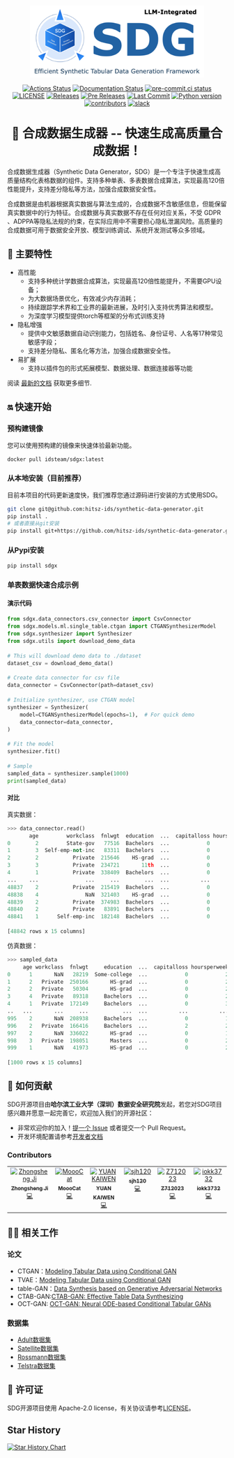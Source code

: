 <div align="center">
  <img src="assets/sdg_logo.png" width="400" >
</div>

<div align="center">
<p align="center">

<p align="center">
<a href="https://github.com/hitsz-ids/synthetic-data-generator/actions"><img alt="Actions Status" src="https://github.com/hitsz-ids/synthetic-data-generator/actions/workflows/python-package.yml/badge.svg"></a>
<a href='https://synthetic-data-generator.readthedocs.io/en/latest/?badge=latest'><img src='https://readthedocs.org/projects/synthetic-data-generator/badge/?version=latest' alt='Documentation Status' /></a>
<a href="https://results.pre-commit.ci/latest/github/hitsz-ids/synthetic-data-generator/main"><img alt="pre-commit.ci status" src="https://results.pre-commit.ci/badge/github/hitsz-ids/synthetic-data-generator/main.svg"></a>
<a href="https://github.com/hitsz-ids/synthetic-data-generator/blob/main/LICENSE"><img alt="LICENSE" src="https://img.shields.io/github/license/hitsz-ids/synthetic-data-generator"></a>
<a href="https://github.com/hitsz-ids/synthetic-data-generator/releases/"><img alt="Releases" src="https://img.shields.io/github/v/release/hitsz-ids/synthetic-data-generator"></a>
<a href="https://github.com/hitsz-ids/synthetic-data-generator/releases/"><img alt="Pre Releases" src="https://img.shields.io/github/v/release/hitsz-ids/synthetic-data-generator?include_prereleases&label=pre-release&logo=github"></a>
<a href="https://github.com/hitsz-ids/synthetic-data-generator"><img alt="Last Commit" src="https://img.shields.io/github/last-commit/hitsz-ids/synthetic-data-generator"></a>
<a href="https://github.com/hitsz-ids/synthetic-data-generator"><img alt="Python version" src="https://img.shields.io/pypi/pyversions/sdgx"></a>
<a href="https://github.com/hitsz-ids/synthetic-data-generator/contributors"><img alt="contributors" src="https://img.shields.io/github/all-contributors/hitsz-ids/synthetic-data-generator?color=ee8449&style=flat-square"></a>
<a href="https://join.slack.com/t/hitsz-ids/shared_invite/zt-2395mt6x2-dwf0j_423QkAgGvlNA5E1g"><img alt="slack" src="https://img.shields.io/badge/slack-join%20chat-ff69b4.svg?style=flat-square"></a>
</p>

# 🚀 合成数据生成器 -- 快速生成高质量合成数据！

</p>
</div>

合成数据生成器（Synthetic Data Generator，SDG）是一个专注于快速生成高质量结构化表格数据的组件。支持多种单表、多表数据合成算法，实现最高120倍性能提升，支持差分隐私等方法，加强合成数据安全性。

合成数据是由机器根据真实数据与算法生成的，合成数据不含敏感信息，但能保留真实数据中的行为特征。合成数据与真实数据不存在任何对应关系，不受 GDPR 、ADPPA等隐私法规的约束，在实际应用中不需要担心隐私泄漏风险。高质量的合成数据可用于数据安全开放、模型训练调试、系统开发测试等众多领域。

## 🎉 主要特性

- 高性能
  - 支持多种统计学数据合成算法，实现最高120倍性能提升，不需要GPU设备；
  - 为大数据场景优化，有效减少内存消耗；
  - 持续跟踪学术界和工业界的最新进展，及时引入支持优秀算法和模型。
  - 为深度学习模型提供torch等框架的分布式训练支持
- 隐私增强
  - 提供中文敏感数据自动识别能力，包括姓名、身份证号、人名等17种常见敏感字段；
  - 支持差分隐私、匿名化等方法，加强合成数据安全性。
- 易扩展
  - 支持以插件包的形式拓展模型、数据处理、数据连接器等功能

阅读 [最新的文档](https://synthetic-data-generator.readthedocs.io/en/latest/) 获取更多细节.

## 🔛 快速开始

### 预构建镜像

您可以使用预构建的镜像来快速体验最新功能。

```bash
docker pull idsteam/sdgx:latest
```

### 从本地安装（目前推荐）

目前本项目的代码更新速度快，我们推荐您通过源码进行安装的方式使用SDG。

```bash
git clone git@github.com:hitsz-ids/synthetic-data-generator.git
pip install .
# 或者直接从git安装
pip install git+https://github.com/hitsz-ids/synthetic-data-generator.git
```

### 从Pypi安装

```bash
pip install sdgx
```

### 单表数据快速合成示例

#### 演示代码

```python
from sdgx.data_connectors.csv_connector import CsvConnector
from sdgx.models.ml.single_table.ctgan import CTGANSynthesizerModel
from sdgx.synthesizer import Synthesizer
from sdgx.utils import download_demo_data

# This will download demo data to ./dataset
dataset_csv = download_demo_data()

# Create data connector for csv file
data_connector = CsvConnector(path=dataset_csv)

# Initialize synthesizer, use CTGAN model
synthesizer = Synthesizer(
    model=CTGANSynthesizerModel(epochs=1),  # For quick demo
    data_connector=data_connector,
)

# Fit the model
synthesizer.fit()

# Sample
sampled_data = synthesizer.sample(1000)
print(sampled_data)
```

#### 对比

真实数据：

```python
>>> data_connector.read()
       age         workclass  fnlwgt  education  ...  capitalloss hoursperweek native-country  class
0        2         State-gov   77516  Bachelors  ...            0            2  United-States  <=50K
1        3  Self-emp-not-inc   83311  Bachelors  ...            0            0  United-States  <=50K
2        2           Private  215646    HS-grad  ...            0            2  United-States  <=50K
3        3           Private  234721       11th  ...            0            2  United-States  <=50K
4        1           Private  338409  Bachelors  ...            0            2           Cuba  <=50K
...    ...               ...     ...        ...  ...          ...          ...            ...    ...
48837    2           Private  215419  Bachelors  ...            0            2  United-States  <=50K
48838    4               NaN  321403    HS-grad  ...            0            2  United-States  <=50K
48839    2           Private  374983  Bachelors  ...            0            3  United-States  <=50K
48840    2           Private   83891  Bachelors  ...            0            2  United-States  <=50K
48841    1      Self-emp-inc  182148  Bachelors  ...            0            3  United-States   >50K

[48842 rows x 15 columns]

```

仿真数据：

```python
>>> sampled_data
     age workclass  fnlwgt     education  ...  capitalloss hoursperweek native-country  class
0      1       NaN   28219  Some-college  ...            0            2    Puerto-Rico  <=50K
1      2   Private  250166       HS-grad  ...            0            2  United-States   >50K
2      2   Private   50304       HS-grad  ...            0            2  United-States  <=50K
3      4   Private   89318     Bachelors  ...            0            2    Puerto-Rico   >50K
4      1   Private  172149     Bachelors  ...            0            3  United-States  <=50K
..   ...       ...     ...           ...  ...          ...          ...            ...    ...
995    2       NaN  208938     Bachelors  ...            0            1  United-States  <=50K
996    2   Private  166416     Bachelors  ...            2            2  United-States  <=50K
997    2       NaN  336022       HS-grad  ...            0            1  United-States  <=50K
998    3   Private  198051       Masters  ...            0            2  United-States   >50K
999    1       NaN   41973       HS-grad  ...            0            2  United-States  <=50K

[1000 rows x 15 columns]
```

## 🤝  如何贡献

SDG开源项目由**哈尔滨工业大学（深圳）数据安全研究院**发起，若您对SDG项目感兴趣并愿意一起完善它，欢迎加入我们的开源社区：

- 非常欢迎你的加入！[提一个 Issue](https://github.com/hitsz-ids/synthetic-data-generator/issues/new) 或者提交一个 Pull Request。
- 开发环境配置请参考[开发者文档](./CONTRIBUTING.md)

### Contributors

<!-- ALL-CONTRIBUTORS-LIST:START - Do not remove or modify this section -->
<!-- prettier-ignore-start -->
<!-- markdownlint-disable -->
<table>
  <tbody>
    <tr>
      <td align="center" valign="top" width="14.28%"><a href="https://wh1isper.github.io/"><img src="https://avatars.githubusercontent.com/u/43375501?v=4?s=100" width="100px;" alt="Zhongsheng Ji"/><br /><sub><b>Zhongsheng Ji</b></sub></a><br /><a href="#code-Wh1isper" title="Code">💻</a></td>
      <td align="center" valign="top" width="14.28%"><a href="https://github.com/MooooCat"><img src="https://avatars.githubusercontent.com/u/141886018?v=4?s=100" width="100px;" alt="MoooCat"/><br /><sub><b>MoooCat</b></sub></a><br /><a href="#code-MooooCat" title="Code">💻</a></td>
      <td align="center" valign="top" width="14.28%"><a href="https://github.com/joeyscave"><img src="https://avatars.githubusercontent.com/u/72662648?v=4?s=100" width="100px;" alt="YUAN KAIWEN"/><br /><sub><b>YUAN KAIWEN</b></sub></a><br /><a href="#code-joeyscave" title="Code">💻</a></td>
      <td align="center" valign="top" width="14.28%"><a href="https://github.com/sjh120"><img src="https://avatars.githubusercontent.com/u/86507761?v=4?s=100" width="100px;" alt="sjh120"/><br /><sub><b>sjh120</b></sub></a><br /><a href="#code-sjh120" title="Code">💻</a></td>
      <td align="center" valign="top" width="14.28%"><a href="https://github.com/Z712023"><img src="https://avatars.githubusercontent.com/u/132286135?v=4?s=100" width="100px;" alt="Z712023"/><br /><sub><b>Z712023</b></sub></a><br /><a href="#code-Z712023" title="Code">💻</a></td>
      <td align="center" valign="top" width="14.28%"><a href="https://github.com/iokk3732"><img src="https://avatars.githubusercontent.com/u/141700052?v=4?s=100" width="100px;" alt="iokk3732"/><br /><sub><b>iokk3732</b></sub></a><br /><a href="#code-iokk3732" title="Code">💻</a></td>
    </tr>
  </tbody>
</table>

<!-- markdownlint-restore -->
<!-- prettier-ignore-end -->

<!-- ALL-CONTRIBUTORS-LIST:END -->

## 👩‍🎓 相关工作

### 论文

- CTGAN：[Modeling Tabular Data using Conditional GAN](https://proceedings.neurips.cc/paper/2019/hash/254ed7d2de3b23ab10936522dd547b78-Abstract.html)
- TVAE：[Modeling Tabular Data using Conditional GAN](https://proceedings.neurips.cc/paper/2019/hash/254ed7d2de3b23ab10936522dd547b78-Abstract.html)
- table-GAN：[Data Synthesis based on Generative Adversarial Networks](https://arxiv.org/pdf/1806.03384.pdf)
- CTAB-GAN:[CTAB-GAN: Effective Table Data Synthesizing](https://proceedings.mlr.press/v157/zhao21a/zhao21a.pdf)
- OCT-GAN: [OCT-GAN: Neural ODE-based Conditional Tabular GANs](https://arxiv.org/pdf/2105.14969.pdf)

### 数据集

- [Adult数据集](http://archive.ics.uci.edu/ml/datasets/adult)
- [Satellite数据集](http://archive.ics.uci.edu/dataset/146/statlog+landsat+satellite)
- [Rossmann数据集](https://www.kaggle.com/competitions/rossmann-store-sales/data)
- [Telstra数据集](https://www.kaggle.com/competitions/telstra-recruiting-network/data)

## 📄 许可证

SDG开源项目使用 Apache-2.0 license，有关协议请参考[LICENSE](https://github.com/hitsz-ids/synthetic-data-generator/blob/main/LICENSE)。

## Star History

[![Star History Chart](https://api.star-history.com/svg?repos=hitsz-ids/synthetic-data-generator&type=Date)](https://star-history.com/#hitsz-ids/synthetic-data-generator&Date)
